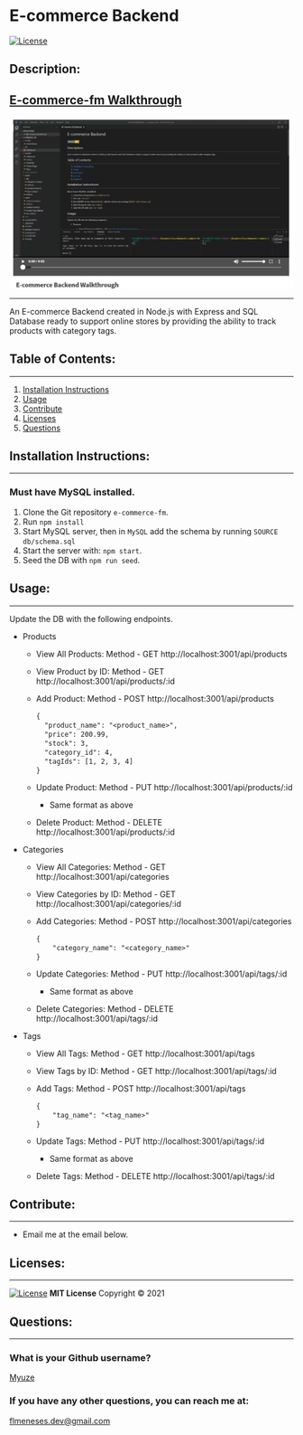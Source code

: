 # E-commerce Backend
[![License](https://img.shields.io/badge/License-MIT-yellow.svg)](https://opensource.org/licenses/MIT)

## Description:

## [E-commerce-fm Walkthrough](https://watch.screencastify.com/v/D0Znkrr9NsyEQyyX5xHV)

![Walkthrough](walkthrough.jpg)

---
An E-commerce Backend created in Node.js with Express and SQL Database ready to support online stores by providing the ability to  track products with category tags.

## Table of Contents:

---
1. [Installation Instructions](#installation-instructions)
2. [Usage](#usage)
3. [Contribute](#contribute)
4. [Licenses](#licenses)
5. [Questions](#questions)

## Installation Instructions:

---
### Must have MySQL installed.

1. Clone the Git repository `e-commerce-fm`.
2. Run `npm install`
3. Start MySQL server, then in `MySQL` add the schema by running `SOURCE db/schema.sql`
4. Start the server with: `npm start`.
5. Seed the DB with `npm run seed`.

## Usage:

---
Update the DB with the following endpoints.
- Products
  - View All Products: Method - GET http://localhost:3001/api/products
  - View Product by ID: Method - GET http://localhost:3001/api/products/:id
  - Add Product: Method - POST http://localhost:3001/api/products

      ```
      {
        "product_name": "<product_name>",
        "price": 200.99,
        "stock": 3,
        "category_id": 4,
        "tagIds": [1, 2, 3, 4]
      }
      ```
  - Update Product: Method - PUT http://localhost:3001/api/products/:id
    - Same format as above
  - Delete Product: Method - DELETE http://localhost:3001/api/products/:id

- Categories
  - View All Categories: Method - GET http://localhost:3001/api/categories
  - View Categories by ID: Method - GET http://localhost:3001/api/categories/:id
  - Add Categories: Method - POST http://localhost:3001/api/categories

      ```
      {
	      "category_name": "<category_name>"
      }
      ```
  - Update Categories: Method - PUT http://localhost:3001/api/tags/:id
    - Same format as above
  - Delete Categories: Method - DELETE http://localhost:3001/api/tags/:id

- Tags
  - View All Tags: Method - GET http://localhost:3001/api/tags
  - View Tags by ID: Method - GET http://localhost:3001/api/tags/:id
  - Add Tags: Method - POST http://localhost:3001/api/tags

      ```
      {
	      "tag_name": "<tag_name>"
      }
      ```
  - Update Tags: Method - PUT http://localhost:3001/api/tags/:id
    - Same format as above
  - Delete Tags: Method - DELETE http://localhost:3001/api/tags/:id

## Contribute:

---
- Email me at the email below.

## Licenses:

---
[![License](https://img.shields.io/badge/License-MIT-yellow.svg)](https://opensource.org/licenses/MIT)
**MIT License**
Copyright &#169; 2021

## Questions:

---

### What is your Github username?

[Myuze](https://github.com/Myuze)

### If you have any other questions, you can reach me at:

[flmeneses.dev@gmail.com](mailto:flmeneses.dev@gmail.com)
